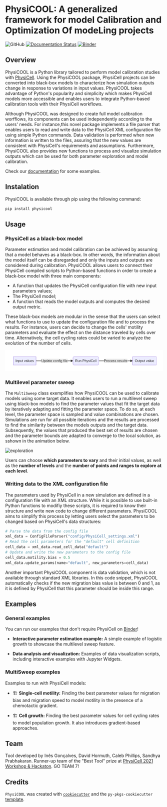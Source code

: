 # PhysiCOOL: A generalized framework for model Calibration and Optimization Of modeLing projects

![GitHub](https://img.shields.io/github/license/iggoncalves/PhysiCOOL)
[![Documentation Status](https://readthedocs.org/projects/physicool/badge/?version=latest)](https://physicool.readthedocs.io/en/latest/?badge=latest)
[![Binder](https://mybinder.org/badge_logo.svg)](https://mybinder.org/v2/gh/IGGoncalves/PhysiCOOL/HEAD?urlpath=%2Ftree%2Fexamples)

## Overview

PhysiCOOL is a Python library tailored to perform model calibration studies with [PhysiCell](https://github.com/MathCancer/PhysiCell). Using the PhysiCOOL package, PhysiCell projects can be converted into black-box models to characterize how simulation outputs change in response to variations in input values. PhysiCOOL takes advantage of Python's popularity and simplicity which makes PhysiCell models more accessible and enables users to integrate Python-based calibration tools with their PhysiCell workflows.

Although PhysiCOOL was designed to create full model calibration worfflows, its components can be used independently according to the users' needs. For instance,this novel package implements a file parser that enables users to read and write data to the PhysiCell XML configuration file using simple Python commands. Data validation is performed when new information is written to the files, assuring that the new values are consistent with PhysiCell's requirements and assumptions. Furthermore, PhysiCOOL also provides new functions to process and visualize simulation outputs which can be used for both parameter exploration and model calibration.

Check our [documentation](https://physicool.readthedocs.io) for some examples.

## Instalation

PhysiCOOL is available through pip using the following command:

```sh
pip install physicool
```

## Usage

### PhysiCell as a black-box model

Parameter estimation and model calibration can be achieved by assuming that a model behaves as a black-box. In other words, the information about the model itself can be disregarded and only the inputs and outputs are considered during calibration. PhysiCOOL allows users to connect their PhysiCell compiled scripts to Python-based functions in order to create a black-box model with three main components:

- A function that updates the PhysiCell configuration file with new input parameters values;
- The PhysiCell model;
- A function that reads the model outputs and computes the desired output metric.

These black-box models are modular in the sense that the users can select what functions to use to update the configuration file and to process the results. For instance, users can decide to change the cells' motility parameters and evaluate the effect on the distance traveled by cells over time. Alternatively, the cell cycling rates could be varied to analyze the evolution of the number of cells.

![black_box](https://github.com/IGGoncalves/PhysiCOOL/blob/main/docs/img/black_box)

### Multilevel parameter sweep

The `MultiSweep` class exemplifies how PhysiCOOL can be used to calibrate models using some target data. It enables users to run a multilevel sweep using black-box models to find the parameter values that fit the target data by iteratively adapting and fitting the parameter space. To do so, at each level, the parameter space is sampled and value combinations are chosen. Simulations are run for all possible iterations and the results are processed to find the similarity between the models outputs and the target data. Subsequently, the values that produced the best set of results are chosen and the parameter bounds are adapted to converge to the local solution, as sshown in the animation below.

![exploration](https://en.wiktionary.org/wiki/cat#/media/File:Cat03.jpg)

Users can choose **which parameters to vary** and their initial values, as well as the **number of levels** and the **number of points and ranges to explore at each level**. 

### Writing data to the XML configuration file

The parameters used by PhysiCell in a new simulation are defined in a configuration file with an XML structure. While it is possible to use built-in Python functions to modifiy these scripts, it is required to know their structure and write new code to change different parameters. PhysiCOOL aims to simplify this process by letting users select the parameters to be changed based on PhysiCell's data structures:

```python
# Parse the data from the config file
xml_data = ConfigFileParser("config/PhysiCell_settings.xml")
# Read the cell parameters for the "default" cell definition
cell_data = xml_data.read_cell_data("default")
# Update and write the new parameters to the config file
cell_data.motility.bias = 0.5
xml_data.update_params(name="default", new_parameters=cell_data)
```

Another important PhysiCOOL component is data validation, which is not available through standard XML libraries. In this code snippet, PhysiCOOL automatically checks if the new migration bias value is between 0 and 1, as it is defined by PhysiCell that this parameter should be inside this range.

## Examples

### General examples

You can run our examples that don't require PhysiCell on [Binder](https://mybinder.org/v2/gh/IGGoncalves/PhysiCOOL/HEAD?urlpath=%2Ftree%2Fexamples)!

- **Interactive parameter estimation example:**
A simple example of logistic growth to showcase the multilevel sweep feature.

- **Data analysis and visualization:**
Examples of data visualization scripts, including interactive examples with Jupyter Widgets.

### MultiSweep examples

Examples to run with PhysiCell models:

- 🏗️ **Single-cell motility:**
Finding the best parameter values for migration bias and migration speed to model motility in the presence of a chemotactic gradient.

- 🏗️ **Cell growth:**
Finding the best parameter values for cell cycling rates to model population growth. It also introduces gradient-based approaches.

## Team

Tool developed by Inês Gonçalves, David Hormuth, Caleb Phillips, Sandhya Prabhakaran. Runner-up team of the "Best Tool" prize at [PhysiCell 2021 Workshop & Hackaton](http://physicell.org/ws2021/#apply). GO TEAM 7!

## Credits

`PhysiCOOL` was created with [`cookiecutter`](https://cookiecutter.readthedocs.io/en/latest/) and the `py-pkgs-cookiecutter` [template](https://github.com/py-pkgs/py-pkgs-cookiecutter).
